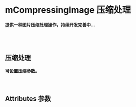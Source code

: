 <script setup>
import demo1 from './demo1.vue'
import Attributes from './Attributes.vue'
import preview from '@/components/preview.vue'
</script>

# mCompressingImage 压缩处理

#### 提供一种图片压缩处理操作，持续开发完善中…

<br/>

<br/>

## 压缩处理

#### 可设置压缩参数。

<br/>

<div class="componetnsBox">
  <demo1/>
</div>
<preview compName="CompressingImage" demoName="demo1"/>

## Attributes 参数

<Attributes/>
<br/>
